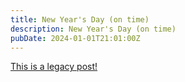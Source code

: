 ```yaml
---
title: New Year's Day (on time)
description: New Year's Day (on time)
pubDate: 2024-01-01T21:01:00Z
---
```


[This is a legacy post!](https://old.tjbai.com/-Nn5pGoSVZu1OS-AMRsc)
